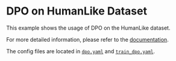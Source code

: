 # DPO on HumanLike Dataset

This example shows the usage of DPO on the HumanLike dataset.

For more detailed information, please refer to the [documentation](../../docs/sphinx_doc/source/tutorial/example_dpo.md).

The config files are located in [`dpo.yaml`](dpo.yaml) and [`train_dpo.yaml`](train_dpo.yaml).
